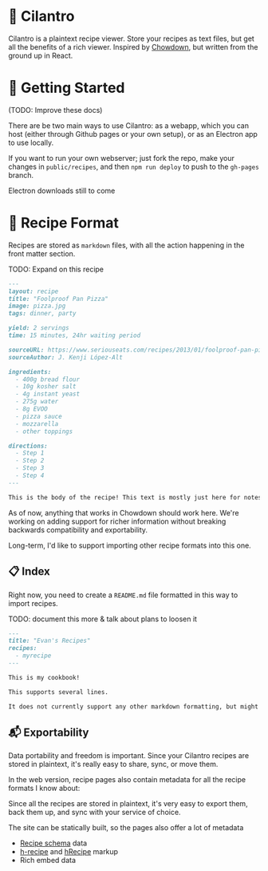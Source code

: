 # 🌿 Cilantro

Cilantro is a plaintext recipe viewer. Store your recipes as text files, but get all the benefits of a rich viewer. Inspired by [Chowdown](https://chowdown.io), but written from the ground up in React.

# 🚀 Getting Started

(TODO: Improve these docs)

There are be two main ways to use Cilantro: as a webapp, which you can host (either through Github pages or your own setup), or as an Electron app to use locally.

If you want to run your own webserver; just fork the repo, make your changes in `public/recipes`, and then `npm run deploy` to push to the `gh-pages` branch.

Electron downloads still to come

# 📘 Recipe Format

Recipes are stored as `markdown` files, with all the action happening in the front matter section.

TODO: Expand on this recipe

```markdown
---
layout: recipe
title: "Foolproof Pan Pizza"
image: pizza.jpg
tags: dinner, party

yield: 2 servings
time: 15 minutes, 24hr waiting period

sourceURL: https://www.seriouseats.com/recipes/2013/01/foolproof-pan-pizza-recipe.html
sourceAuthor: J. Kenji López-Alt

ingredients:
  - 400g bread flour
  - 10g kosher salt
  - 4g instant yeast
  - 275g water
  - 8g EVOO
  - pizza sauce
  - mozzarella
  - other toppings

directions:
  - Step 1
  - Step 2
  - Step 3
  - Step 4
---

This is the body of the recipe! This text is mostly just here for notes, or meta info, etc

```

As of now, anything that works in Chowdown should work here. We're working on adding support for richer information without breaking backwards compatibility and exportability.

Long-term, I'd like to support importing other recipe formats into this one.

## 📋 Index
Right now, you need to create a `README.md` file formatted in this way to import recipes.

TODO: document this more & talk about plans to loosen it
```markdown
---
title: "Evan's Recipes"
recipes:
  - myrecipe
---

This is my cookbook!

This supports several lines.

It does not currently support any other markdown formatting, but might in the future!
```

## 📬 Exportability

Data portability and freedom is important. Since your Cilantro recipes are stored in plaintext, it's really easy to share, sync, or move them.

In the web version, recipe pages also contain metadata for all the recipe formats I know about:

Since all the recipes are stored in plaintext, it's very easy to export them, back them up, and sync with your service of choice.

The site can be statically built, so the pages also offer a lot of metadata
- [Recipe schema](https://schema.org/Recipe) data
- [h-recipe](https://microformats.org/wiki/h-recipe) and [hRecipe](https://microformats.org/wiki/hrecipe) markup
- Rich embed data